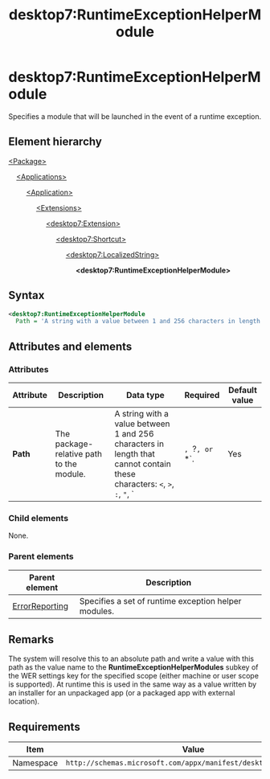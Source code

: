 ﻿---
title: desktop7:RuntimeExceptionHelperModule
description: Specifies a module that will be launched in the event of a runtime exception.
ms.date: 10/15/2021
ms.topic: reference
keywords: windows 10, uwp, schema, manifest, desktop, extension 
ms.custom: 19H1
---

# desktop7:RuntimeExceptionHelperModule

Specifies a module that will be launched in the event of a runtime exception.

## Element hierarchy

[\<Package\>](element-package.md)

&nbsp;&nbsp;&nbsp;&nbsp;[\<Applications\>](element-applications.md)

&nbsp;&nbsp;&nbsp;&nbsp; &nbsp;&nbsp;&nbsp;&nbsp;[\<Application\>](element-application.md)

&nbsp;&nbsp;&nbsp;&nbsp; &nbsp;&nbsp;&nbsp;&nbsp; &nbsp;&nbsp;&nbsp;&nbsp;[\<Extensions\>](element-1-extensions.md)

&nbsp;&nbsp;&nbsp;&nbsp; &nbsp;&nbsp;&nbsp;&nbsp; &nbsp;&nbsp;&nbsp;&nbsp; &nbsp;&nbsp;&nbsp;&nbsp;[\<desktop7:Extension\>](element-desktop7-extension.md)

&nbsp;&nbsp;&nbsp;&nbsp; &nbsp;&nbsp;&nbsp;&nbsp; &nbsp;&nbsp;&nbsp;&nbsp; &nbsp;&nbsp;&nbsp;&nbsp; &nbsp;&nbsp;&nbsp;&nbsp;[\<desktop7:Shortcut\>](element-desktop7-shortcut.md)

&nbsp;&nbsp;&nbsp;&nbsp; &nbsp;&nbsp;&nbsp;&nbsp; &nbsp;&nbsp;&nbsp;&nbsp; &nbsp;&nbsp;&nbsp;&nbsp; &nbsp;&nbsp;&nbsp;&nbsp; &nbsp;&nbsp;&nbsp;&nbsp;[\<desktop7:LocalizedString\>](element-desktop7-localizedstring.md)

&nbsp;&nbsp;&nbsp;&nbsp; &nbsp;&nbsp;&nbsp;&nbsp; &nbsp;&nbsp;&nbsp;&nbsp; &nbsp;&nbsp;&nbsp;&nbsp; &nbsp;&nbsp;&nbsp;&nbsp; &nbsp;&nbsp;&nbsp;&nbsp; &nbsp;&nbsp;&nbsp;&nbsp;**\<desktop7:RuntimeExceptionHelperModule\>**

## Syntax

```xml
<desktop7:RuntimeExceptionHelperModule
  Path = 'A string with a value between 1 and 256 characters in length that cannot contain these characters: <, >, :, ", |, ?, or *.' />
```

## Attributes and elements

### Attributes

| Attribute | Description | Data type | Required | Default value |
|-|-|-|-|-|
| **Path** | The package-relative path to the module. | A string with a value between 1 and 256 characters in length that cannot contain these characters: `<`, `>`, `:`, `"`, `|`, `?`, or `*`. | Yes |  |

### Child elements

None.

### Parent elements

| Parent element | Description |
|-|-|
| [ErrorReporting](element-desktop7-errorreporting.md) | Specifies a set of runtime exception helper modules. |  

## Remarks

The system will resolve this to an absolute path and write a value with this path as the value name to the **RuntimeExceptionHelperModules** subkey of the WER settings key for the specified scope (either machine or user scope is supported). At runtime this is used in the same way as a value written by an installer for an unpackaged app (or a packaged app with external location).

## Requirements

| Item  | Value  |
|--|--|
| Namespace | `http://schemas.microsoft.com/appx/manifest/desktop/windows10/7` |
